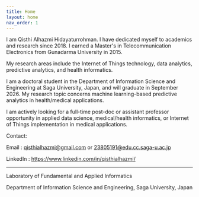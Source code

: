 ```yaml
---
title: Home
layout: home
nav_order: 1
---
```


I am Qisthi Alhazmi Hidayaturrohman. I have dedicated myself to academics and research since 2018. I earned a Master's in Telecommunication Electronics from Gunadarma University in 2015.

My research areas include the Internet of Things technology, data analytics, predictive analytics, and health informatics.

I am a doctoral student in the Department of Information Science and Engineering at Saga University, Japan, and will graduate in September 2026. My research topic concerns machine learning-based predictive analytics in health/medical applications.

I am actively looking for a full-time post-doc or assistant professor opportunity in applied data science, medical/health informatics, or Internet of Things implementation in medical applications.


Contact: 

Email     : qisthialhazmi@gmail.com or 23805191@edu.cc.saga-u.ac.jp

LinkedIn  : https://www.linkedin.com/in/qisthialhazmi/

----

Laboratory of Fundamental and Applied Informatics

Department of Information Science and Engineering, Saga University, Japan
